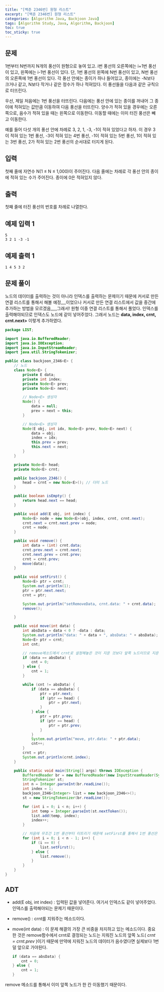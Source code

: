 ```yaml
---
title: "[백준 2346번] 원형 리스트"
excerpt: "[백준 2346번] 원형 리스트"
categories: [Algorithm Java, Backjoon Java]
tags: [Algorithm Study, Java, Algorithm, Backjoon]
toc: true
toc_sticky: true
---
```


## 문제

1번부터 N번까지 N개의 풍선이 원형으로 놓여 있고. i번 풍선의 오른쪽에는 i+1번 풍선이 있고, 왼쪽에는 i-1번 풍선이 있다. 단, 1번 풍선의 왼쪽에 N번 풍선이 있고, N번 풍선의 오른쪽에 1번 풍선이 있다. 각 풍선 안에는 종이가 하나 들어있고, 종이에는 -N보다 크거나 같고, N보다 작거나 같은 정수가 하나 적혀있다. 이 풍선들을 다음과 같은 규칙으로 터뜨린다.

우선, 제일 처음에는 1번 풍선을 터뜨린다. 다음에는 풍선 안에 있는 종이를 꺼내어 그 종이에 적혀있는 값만큼 이동하여 다음 풍선을 터뜨린다. 양수가 적혀 있을 경우에는 오른쪽으로, 음수가 적혀 있을 때는 왼쪽으로 이동한다. 이동할 때에는 이미 터진 풍선은 빼고 이동한다.

예를 들어 다섯 개의 풍선 안에 차례로 3, 2, 1, -3, -1이 적혀 있었다고 하자. 이 경우 3이 적혀 있는 1번 풍선, -3이 적혀 있는 4번 풍선, -1이 적혀 있는 5번 풍선, 1이 적혀 있는 3번 풍선, 2가 적혀 있는 2번 풍선의 순서대로 터지게 된다.

## 입력

첫째 줄에 자연수 N(1 ≤ N ≤ 1,000)이 주어진다. 다음 줄에는 차례로 각 풍선 안의 종이에 적혀 있는 수가 주어진다. 종이에 0은 적혀있지 않다.

## 출력

첫째 줄에 터진 풍선의 번호를 차례로 나열한다.

## 예제 입력 1

```
5
3 2 1 -3 -1
```

## 예제 출력 1

```
1 4 5 3 2
```

## 문제 풀이

노드의 데이터를 출력하는 것이 아니라 인덱스를 출력하는 문제이기 때문에 커서로 만든 연결 리스트를 통해서 해볼 예정,,,,이었으나 커서로 만든 연결 리스트에서 값을 중간에 추가하는 방법을 모르겠음,,,,,그래서! 원형 이중 연결 리스트를 통해서 풀었다. 인덱스를 출력해야되므로 인덱스도 노드에 같이 넣어주었다. 그래서 노드는 **data, index, crnt, crnt.next>** 이렇게 추가하였다.

```java
package LIST;

import java.io.BufferedReader;
import java.io.IOException;
import java.io.InputStreamReader;
import java.util.StringTokenizer;

public class backjoon_2346<E> {
    // 노드
    class Node<E> {
        private E data;
        private int index;
        private Node<E> prev;
        private Node<E> next;

        // Node<E> 생성자
        Node() {
            data = null;
            prev = next = this;
        }

        // Node<E> 생성자
        Node(E obj, int idx, Node<E> prev, Node<E> next) {
            data = obj;
            index = idx;
            this.prev = prev;
            this.next = next;
        }
    }

    private Node<E> head;
    private Node<E> crnt;

    public backjoon_2346() {
        head = crnt = new Node<E>(); // 더미 노드
    }

    public boolean isEmpty() {
        return head.next == head;
    }

    public void add(E obj, int index) {
        Node<E> node = new Node<E>(obj, index, crnt, crnt.next);
        crnt.next = crnt.next.prev = node;
        crnt = node;
    }

    public void remove() {
        int data = (int) crnt.data;
        crnt.prev.next = crnt.next;
        crnt.next.prev = crnt.prev;
        crnt = crnt.prev;
        move(data);
    }

    public void setFirst() {
        Node<E> ptr = crnt;
        System.out.println(1);
        ptr = ptr.next.next;
        crnt = ptr;

        System.out.println("setRemoveData, crnt.data: " + crnt.data);
        remove();

    }

    public void move(int data) {
        int absData = data < 0 ? -data : data;
        System.out.println("data: " + data + ", absData: " + absData);
        Node<E> ptr = crnt;
        int cnt;

        // remove메소드에서 crnt로 설정해놓은 것이 지운 것보다 앞쪽 노드이므로 지운 노드의 데이터가 음수라면 한번 적게 이동시켜야됨
        if (data == absData) {
            cnt = 0;
        } else {
            cnt = 1;
        }

        while (cnt != absData) {
            if (data == absData) {
                ptr = ptr.next;
                if (ptr == head) {
                    ptr = ptr.next;
                }
            } else {
                ptr = ptr.prev;
                if (ptr == head) {
                    ptr = ptr.prev;
                }
            }
            System.out.println("move, ptr.data: " + ptr.data);
            cnt++;
        }
        crnt = ptr;
        System.out.println(crnt.index);
    }

    public static void main(String[] args) throws IOException {
        BufferedReader br = new BufferedReader(new InputStreamReader(System.in));
        StringTokenizer st;
        int n = Integer.parseInt(br.readLine());
        int index = 1;
        backjoon_2346<Integer> list = new backjoon_2346<>();
        st = new StringTokenizer(br.readLine());

        for (int i = 0; i < n; i++) {
            int temp = Integer.parseInt(st.nextToken());
            list.add(temp, index);
            index++;
        }

        // 처음에 무조건 1번 풍선부터 터트리기 때문에 setFirst를 통해서 1번 풍선은 터트리고 시작하므로 n - 1번만 반복문 돌리면 됨
        for (int i = 0; i < n - 1; i++) {
            if (i == 0) {
                list.setFirst();
            } else {
                list.remove();
            }
        }
    }
}
```


## ADT

- add(E obj, int index) : 입력된 값을 넣어준다. 여기서 인덱스도 같이 넣어주었다. 인덱스를 출력해야되는 문제기 때문이다.

- remove() : crnt를 지워주는 메소드이다.

- move(int data) : 이 문제 해결의 가장 큰 비중을 차지하고 있는 메소드이다. 중요한 것은 remove함수에서 crnt로 결정되는 노드는 지워진 노드의 앞쪽 노드( _crnt = crnt.prev_ )이기 때문에 만약에 지워진 노드의 데이터가 음수였다면 실제보다 1번 덜 앞으로 가야된다.

  ```java
  if (data == absData) {
      cnt = 0;
  } else {
      cnt = 1;
  }
  ```

remove 메소드를 통해서 이미 앞쪽 노드가 한 칸 이동했기 때문이다.
